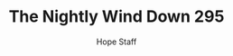 ---
image: /assets/img/nwd/295_nwd_psalm_139_13_niv.png
title: The Nightly Wind Down 295
categories:
  - The Nightly Wind Down
author: Hope Staff
notes: The Nightly Wind Down 295
embed: >-
  EMBED_GOES_HERE
transcript: >-
  SOME LINES OF TEXT START HERE
---